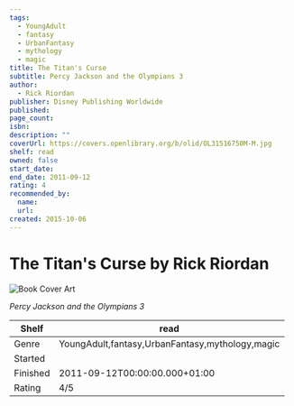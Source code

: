 ```yaml
---
tags:
  - YoungAdult
  - fantasy
  - UrbanFantasy
  - mythology
  - magic
title: The Titan's Curse
subtitle: Percy Jackson and the Olympians 3
author:
  - Rick Riordan
publisher: Disney Publishing Worldwide
published:
page_count:
isbn:
description: ""
coverUrl: https://covers.openlibrary.org/b/olid/OL31516750M-M.jpg
shelf: read
owned: false
start_date:
end_date: 2011-09-12
rating: 4
recommended_by:
  name:
  url:
created: 2015-10-06
---
```


# The Titan's Curse by Rick Riordan

![Book Cover Art](https://covers.openlibrary.org/b/olid/OL31516750M-M.jpg)

_Percy Jackson and the Olympians 3_

| Shelf | read |
| --- | --- |
| Genre | YoungAdult,fantasy,UrbanFantasy,mythology,magic |
| Started |  |
| Finished | 2011-09-12T00:00:00.000+01:00 |
| Rating | 4/5 |


